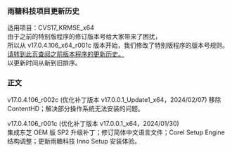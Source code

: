 ### 雨糖科技项目更新历史
适用项目：CVS17_KRMSE_x64<br>
由于之前的特别版程序的修订版本号给大家带来了困扰，<br>
所以从 v17.0.4.106_x64_r001c 版本开始，我们修改了特别版程序的版本号规则。<br>
[请转到此页查阅之前版本程序的更新历史。](https://github.com/RainCandyTech/RCProject_UpdateHistory/blob/main/CVS17_KRMSE_Legacy.md)<br>
以更新时间从新到旧排序。
### 正文
v17.0.4.106_r002c (优化补丁版本 v17.0.0.1_Update1_x64，2024/02/07)
移除 ContentHD；解决部分操作系统无法安装的问题。

v17.0.4.106_r001c (优化补丁版本 v17.0.0.1_x64，2024/01/30)<br>
集成东芝 OEM 版 SP2 升级补丁；修订简体中文语言文件；Corel Setup Engine 结构调整；更新雨糖科技 Inno Setup 安装体验。
